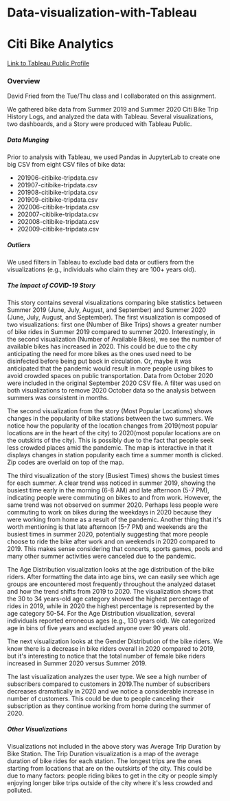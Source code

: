 # Data-visualization-with-Tableau

# Citi Bike Analytics

[Link to Tableau Public Profile](https://public.tableau.com/profile/ioana3081#!/)

### Overview

David Fried from the Tue/Thu class and I collaborated on this assignment.

We gathered bike data from Summer 2019 and Summer 2020 Citi Bike Trip History Logs, and analyzed the data with Tableau. Several visualizations, two dashboards, and a Story were produced with Tableau Public.

##### Data Munging

Prior to analysis with Tableau, we used Pandas in JupyterLab to create one big CSV from eight CSV files of bike data:

*  201906-citibike-tripdata.csv
*  201907-citibike-tripdata.csv
*  201908-citibike-tripdata.csv
*  201909-citibike-tripdata.csv
*  202006-citibike-tripdata.csv
*  202007-citibike-tripdata.csv
*  202008-citibike-tripdata.csv
*  202009-citibike-tripdata.csv

##### Outliers 
We used filters in Tableau to exclude bad data or outliers from the visualizations (e.g., individuals who claim they are 100+ years old). 

##### The Impact of COVID-19 Story

This story contains several visualizations comparing bike statistics between Summer 2019 (June, July, August, and September) and Summer 2020 (June, July, August, and September). 
The first visualization is composed of two visualizations: first one (Number of Bike Trips) shows a greater number of bike rides in Summer 2019 compared to summer 2020. Interestingly, in the second visualization (Number of Available Bikes), we see the number of available bikes has increased in 2020. This could be due to the city anticipating the need for more bikes as the ones used need to be disinfected before being put back in circulation. Or, maybe it was anticipated that the pandemic would result in more people using bikes to avoid crowded spaces on public transportation. 
Data from October 2020 were included in the original September 2020 CSV file. A filter was used on both visualizations to remove 2020 October data so the analysis between summers was consistent in months.

The second visualization from the story (Most Popular Locations) shows changes in the popularity of bike stations between the two summers. We notice how the popularity of the location changes from 2019(most popular locations are in the heart of the city) to 2020(most popular locations are on the outskirts of the city). This is possibly due to the fact that people seek less crowded places amid the pandemic. The map is interactive in that it displays changes in station popularity each time a summer month is clicked. Zip codes are overlaid on top of the map.

The third visualization of the story (Busiest Times) shows the busiest times for each summer. A clear trend was noticed in summer 2019, showing the busiest time early in the morning (6-8 AM) and late afternoon (5-7 PM), indicating people were commuting on bikes to and from work. However, the same trend was not observed on summer 2020. Perhaps less people were commuting to work on bikes during the weekdays in 2020 because they were working from home as a result of the pandemic. Another thing that it's worth mentioning is that late afternoon (5-7 PM) and weekends are the busiest times in summer 2020, potentially suggesting that more people choose to ride the bike after work and on weekends in 2020 compared to 2019. This makes sense considering that concerts, sports games, pools and many other summer activities were canceled due to the pandemic.

The Age Distribution visualization looks at the age distribution of the bike riders. After formatting the data into age bins, we can easily see which age groups are encountered most frequently throughout the analyzed dataset and how the trend shifts from 2019 to 2020.
The visualization shows that the 30 to 34 years-old age category showed the highest percentage of rides in 2019, while in 2020 the highest percentage is represented by the age category 50-54.
For the Age Distribution visualization, several individuals reported erroneous ages (e.g., 130 years old). We categorized age in bins of five years and excluded anyone over 90 years old. 

The next visualization looks at the Gender Distribution of the bike riders. We know there is a decrease in bike riders overall in 2020 compared to 2019, but it's interesting to notice that the total number of female bike riders increased in Summer 2020 versus Summer 2019.

The last visualization analyzes the user type. We see a high number of subscribers compared to customers in 2019.The number of subscribers decreases dramatically in 2020 and we notice a considerable increase in number of customers. This could be due to people canceling their subscription as they continue working from home during the summer of 2020.


##### Other Visualizations

Visualizations not included in the above story was Average Trip Duration by Bike Station. 
The Trip Duration visualization is a map of the average duration of bike rides for each station. The longest trips are the ones starting from locations that are on the outskirts of the city. This could be due to many factors: people riding bikes to get in the city or people simply enjoying longer bike trips outside of the city where it's less crowded and polluted.
